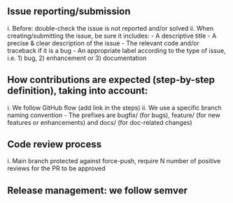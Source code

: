 ## Issue reporting/submission
  i. Before: double-check the issue is not reported and/or solved
  ii. When creating/submitting the issue, be sure it includes:
    - A descriptive title 
    - A precise & clear description of the issue
    - The relevant code and/or traceback if it is a bug
    - An appropriate label according to the type of issue, i.e. 1) bug, 2) enhancement or 3) documentation
## How contributions are expected (step-by-step definition), taking into account:
  i. We follow GitHub flow (add link in the steps)
  ii. We use a specific branch naming convention
    - The prefixes are bugfix/ (for bugs), feature/ (for new features or enhancements) and docs/ (for doc-related changes)
## Code review process
  i. Main branch protected against force-push, require N number of positive reviews for the PR to be approved
## Release management: we follow semver
